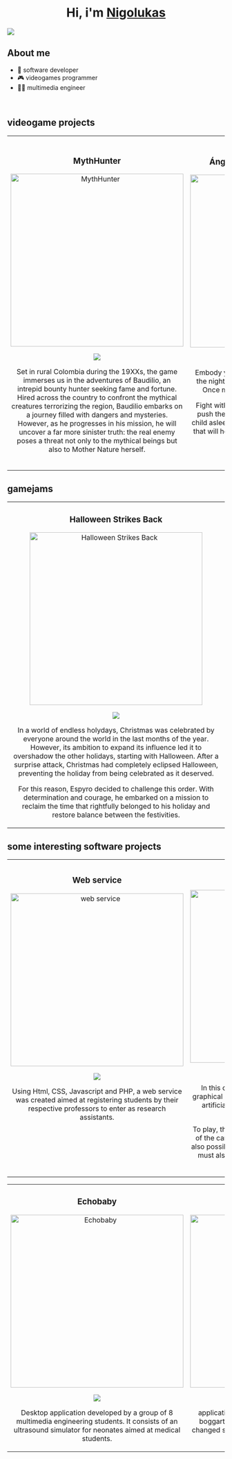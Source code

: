 <div align="center">
<h1 align="center">Hi, i'm <a href="https://nigolukas.itch.io">Nigolukas</a> </h1>
</div>
<img src="https://i.imgur.com/3Aeetgg.png">

## About me

- 🤖 software developer 
- 🎮 videogames programmer
- 👨‍🎓 multimedia engineer

<br>


## videogame projects
<table>
<tr>
<td width="50%">
<h3 align="center">MythHunter</h3>
<div align="center">
<a href="https://nigolukas.itch.io/myth-hunter" target="_blank"><img src="https://i.imgur.com/filS6iB.jpeg" width="400" alt="MythHunter"></a>
<p>
<a href="https://nigolukas.itch.io/myth-hunter" target="_blank">
<img src="https://img.shields.io/badge/itch.io-ff6961?style=for-the-badge&logo=itch.io&logoColor=black">
</a>
</p>
<p>Set in rural Colombia during the 19XXs, the game immerses us in the adventures of Baudilio, an intrepid bounty hunter seeking fame and fortune. Hired across the country to confront the mythical creatures terrorizing the region, Baudilio embarks on a journey filled with dangers and mysteries. However, as he progresses in his mission, he will uncover a far more sinister truth: the real enemy poses a threat not only to the mythical beings but also to Mother Nature herself.</p>
</div>


<td width="50%">
               <br>
<h3 align="center">Ángel guardián: defensa nocturna</h3>
<div align="center">                                       
<a href="https://nigolukas.itch.io/angel-guardian-defensa-nocturna" target="_blank"><img src="https://i.imgur.com/m2afSdA.png" width="400" alt="Ángel guardián: defensa nocturna"></a>
<br>
<p>
<a href="https://nigolukas.itch.io/angel-guardian-defensa-nocturna" target="_blank">
<img src="https://img.shields.io/badge/itch.io-ff6961?style=for-the-badge&logo=itch.io&logoColor=black">
</a>
</p>
</p>Embody your guardian angel to defend you during the night from the shadows that haunt your room. Once morning comes, they will be pulverized! 

Fight with your wings or use the heavenly hand to push the ghosts away from the bed and keep the child asleep. Inside the room you can collect objects that will help you during the night. Earn the coveted S Rank! 
<br>
<br>
<br>
</p>
</div>                                                             
</table>                                                                                 
</div>


## gamejams
<table>
<tr>
<td width="50%">
<h3 align="center">Halloween Strikes Back</h3>
<div align="center">
<a href="https://nigolukas.itch.io/halloween-strikes-back" target="_blank"><img src="https://i.imgur.com/B3xMWMq.png" width="400" alt="Halloween Strikes Back"></a>
<p>
<a href="https://nigolukas.itch.io/halloween-strikes-back" target="_blank">
<img src="https://img.shields.io/badge/itch.io-ff6961?style=for-the-badge&logo=itch.io&logoColor=black">
</a>
</p>
<p>In a world of endless holydays, Christmas was celebrated by everyone around the world in the last months of the year. However, its ambition to expand its influence led it to overshadow the other holidays, starting with Halloween. After a surprise attack, Christmas had completely eclipsed Halloween, preventing the holiday from being celebrated as it deserved.

For this reason, Espyro decided to challenge this order. With determination and courage, he embarked on a mission to reclaim the time that rightfully belonged to his holiday and restore balance between the festivities.</p>
</div>                                                            
</table>        


## some interesting software projects

<table>
<tr>
<td width="50%">
<h3 align="center">Web service</h3>
<div align="center">
<a href="https://github.com/Nigolukas/Servicio_web" target="_blank"><img src="https://i.imgur.com/LYTQeAg.jpeg" width="400" alt="web service"></a>
<p>
<a href="https://github.com/Nigolukas/Servicio_webr" target="_blank">
<img src="https://img.shields.io/badge/GitHub-8A9597?style=for-the-badge&logo=GitHub&logoColor=black">
</a>
</p>
<p>Using Html, CSS, Javascript and PHP, a web service was created aimed at registering students by their respective professors to enter as research assistants.</p>
<br>
<br>
<br>
<br>
<br>
</div>


<td width="50%">
<h3 align="center">UNO with AI</h3>
<div align="center">
<a href="https://github.com/Nigolukas/UNO_IA" target="_blank"><img src="https://i.imgur.com/LYTQeAg.jpeg" width="400" alt="UNO AI"></a>
<p>
<a href="https://github.com/Nigolukas/UNO_IA" target="_blank">
<img src="https://img.shields.io/badge/GitHub-8A9597?style=for-the-badge&logo=GitHub&logoColor=black">
</a>
</p>
<p>In this code, the UNO game is recreated with a graphical interface where the player plays against 3 artificial intelligences that try to make the best possible moves.

To play, the numbers are used to select the position of the card to throw, with R you steal although it is also possible to do it with the mouse, with which you must also press the UNO button when the player already has a card.</p>
</div>
</table>  




<table>
<tr>
<td width="50%">
<h3 align="center">Echobaby</h3>
<div align="center">
<a href="https://github.com/SantiMayo09/EchoBaby" target="_blank"><img src="https://i.imgur.com/LYTQeAg.jpeg" width="400" alt="Echobaby"></a>
<p>
<a href="https://github.com/SantiMayo09/EchoBaby" target="_blank">
<img src="https://img.shields.io/badge/GitHub-8A9597?style=for-the-badge&logo=GitHub&logoColor=black">
</a>
</p>
<p>Desktop application developed by a group of 8 multimedia engineering students. It consists of an ultrasound simulator for neonates aimed at medical students.</p>

</div>


<td width="50%">
<h3 align="center">Riddikulus</h3>
<div align="center">
<a href="https://github.com/Nigolukas/Riddikulus" target="_blank"><img src="https://i.imgur.com/LYTQeAg.jpeg" width="400" alt="Riddikulus"></a>
<p>
<a href="https://github.com/Nigolukas/Riddikulus" target="_blank">
<img src="https://img.shields.io/badge/GitHub-8A9597?style=for-the-badge&logo=GitHub&logoColor=black">
</a>
</p>
<p>application with Unity
and Vuforia that simulates boggarts with 3D models
from Harry Potter that changed shape and animation
when interacting with the user in augmented reality.</p>
</div>
  
</table>  

<!--
**Nigolukas/Nigolukas** is a ✨ _special_ ✨ repository because its `README.md` (this file) appears on your GitHub profile.

Here are some ideas to get you started:

- 🔭 I’m currently working on ...
- 🌱 I’m currently learning ...
- 👯 I’m looking to collaborate on ...
- 🤔 I’m looking for help with ...
- 💬 Ask me about ...
- 📫 How to reach me: ...
- 😄 Pronouns: ...
- ⚡ Fun fact: ...
-->
